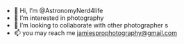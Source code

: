 - 👋 Hi, I’m @AstronomyNerd4life
- 👀 I’m interested in photography
- 💞️ I’m looking to collaborate with other photographer s
- 📫 you may reach me jamiesprophotography@gmail.com

<!---
AstronomyNerd4life/AstronomyNerd4life is a ✨ special ✨ repository because its `README.md` (this file) appears on your GitHub profile.
You can click the Preview link to take a look at your changes.
--->
